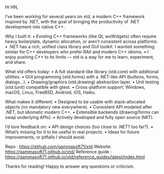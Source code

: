 Hi HN,

I’ve been working for several years on xtd, a modern C++ framework inspired by .NET, with the goal of bringing the productivity of .NET development into native C++.

Why I built it:
	•	Existing C++ frameworks (like Qt, wxWidgets) often require heavy boilerplate, dynamic allocation, or aren’t consistent across platforms.
	•	.NET has a rich, unified class library and GUI toolkit. I wanted something similar for C++ developers who prefer RAII and modern C++ idioms.
	•	I enjoy pushing C++ to its limits — xtd is a way for me to learn, experiment, and share.

What xtd offers today:
	•	A full standard-like library (xtd.core) with additional utilities.
	•	GUI programming (xtd.forms) with a .NET-like API (buttons, forms, dialogs…).
	•	Drawing/graphics (xtd.drawing) abstraction layer.
	•	Unit testing (xtd.tunit) compatible with gtest.
	•	Cross-platform support: Windows, macOS, Linux, FreeBSD, Android, iOS, Haiku.

What makes it different:
	•	Designed to be usable with stack-allocated objects (no mandatory new everywhere).
	•	Consistent API modeled after .NET, but idiomatic modern C++.
	•	Extensible backends (drawing/forms can swap underlying APIs).
	•	Actively developed and fully open source (MIT).

I’d love feedback on:
	•	API design choices (too close to .NET? too far?).
	•	What’s missing for it to be useful in real projects.
	•	Ideas for future improvements, or pitfalls I should avoid.

Repo : https://github.com/gammasoft71/xtd
Website: https://gammasoft71.github.io/xtd/
Reference guide : https://gammasoft71.github.io/xtd/reference_guides/latest/index.html

Thanks for reading! Happy to answer any questions or criticism.
